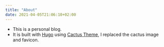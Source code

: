 ```yaml
---
title: "About"
date: 2021-04-05T21:06:10+02:00
---
```


* This is a personal blog. 
* It is built with [Hugo](https://gohugo.io/) using [Cactus Theme](https://github.com/monkeyWzr/hugo-theme-cactus), I replaced the cactus image and favicon.
